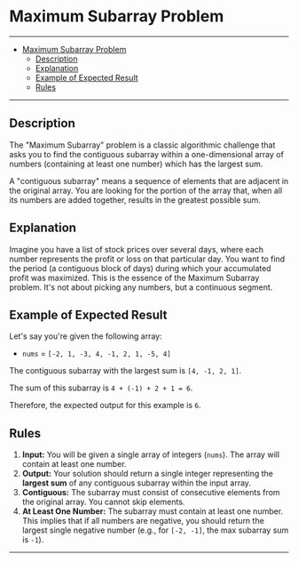# Maximum Subarray Problem

---
<!-- TOC -->
* [Maximum Subarray Problem](#maximum-subarray-problem)
  * [Description](#description)
  * [Explanation](#explanation)
  * [Example of Expected Result](#example-of-expected-result)
  * [Rules](#rules)
<!-- TOC -->
---

## Description

The "Maximum Subarray" problem is a classic algorithmic challenge that asks you to find the contiguous subarray within a
one-dimensional array of numbers (containing at least one number) which has the largest sum.

A "contiguous subarray" means a sequence of elements that are adjacent in the original array. You are looking for the
portion of the array that, when all its numbers are added together, results in the greatest possible sum.

## Explanation

Imagine you have a list of stock prices over several days, where each number represents the profit or loss on that
particular day. You want to find the period (a contiguous block of days) during which your accumulated profit was
maximized. This is the essence of the Maximum Subarray problem. It's not about picking any numbers, but a continuous
segment.

## Example of Expected Result

Let's say you're given the following array:

* `nums` = `[-2, 1, -3, 4, -1, 2, 1, -5, 4]`

The contiguous subarray with the largest sum is `[4, -1, 2, 1]`.

The sum of this subarray is `4 + (-1) + 2 + 1 = 6`.

Therefore, the expected output for this example is `6`.

## Rules

1. **Input:** You will be given a single array of integers (`nums`). The array will contain at least one number.
2. **Output:** Your solution should return a single integer representing the **largest sum** of any contiguous subarray
   within the input array.
3. **Contiguous:** The subarray must consist of consecutive elements from the original array. You cannot skip elements.
4. **At Least One Number:** The subarray must contain at least one number. This implies that if all numbers are
   negative, you should return the largest single negative number (e.g., for `[-2, -1]`, the max subarray sum is `-1`).

---
